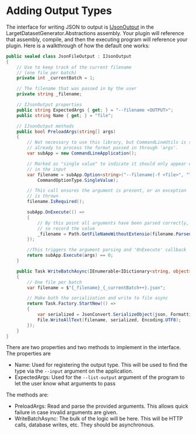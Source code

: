 # Adding Output Types

The interface for writing JSON to output is [IJsonOutput](LargeDatasetGenerator.Abstractions/IJsonOutput.cs) in the LargetDatasetGenerator.Abstractions assembly.  Your plugin will reference that assembly, compile, and then the executing program will reference your plugin.  Here is a walkthrough of how the default one works:

```c#
public sealed class JsonFileOutput : IJsonOutput
{
    // Use to keep track of the current filename
    // (one file per batch)
    private int _currentBatch = 1;

    // The filename that was passed in by the user
    private string _filename;

    // IJsonOutput properties
    public string ExpectedArgs { get; } = "--filename <OUTPUT>";
    public string Name { get; } = "file";

    // IJsonOutput methods
    public bool PreloadArgs(string[] args)
    {
        // Not necessary to use this library, but CommandLineUtils is setup
        // already to process the format passed in through 'args'.
        var subApp = new CommandLineApplication();

        // Marked as "single value" to indicate it should only appear once
        // in the input
        var filename = subApp.Option<string>("--filename|-f <file>", "The file template to write JSON data into",
            CommandOptionType.SingleValue);

        // This call ensures the argument is present, or an exception
        // is thrown
        filename.IsRequired();

        subApp.OnExecute(() => 
        { 
            // By this point all arguments have been parsed correctly, 
            // so record the value
            _filename = Path.GetFileNameWithoutExtensio(filename.ParsedValue); 
        });

        //This triggers the argument parsing and 'OnExecute' callback
        return subApp.Execute(args) == 0;
    }

    public Task WriteBatchAsync(IEnumerable<IDictionary<string, object>> json)
    {
        // One file per batch
        var filename = $"{_filename}_{_currentBatch++}.json";

        // Make both the serialization and write to file async
        return Task.Factory.StartNew(() =>
        {
            var serialized = JsonConvert.SerializeObject(json, Formatting.Indented);
            File.WriteAllText(filename, serialized, Encoding.UTF8);
        });
    }
}
```

There are two properties and two methods to implement in the interface.  The properties are

- Name: Used for registering the output type.  This will be used to find the type via the `--input` argument on the application.
- ExpectedArgs: Used for the `--list-output` argument of the program to let the user know what arguments to pass

The methods are:

- PreloadArgs: Read and parse the provided arguments.  This allows quick failure in case invalid arguments are given.
- WriteBatchAsync: The bulk of the logic will be here.  This will be HTTP calls, database writes, etc.  They should be asynchronous.